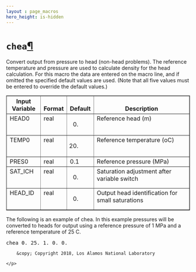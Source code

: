 ```yaml
---
layout : page_macros
hero_height: is-hidden
---
```


<h1><code class="docutils literal notranslate"><span class="pre">chea</span></code><a class="headerlink" href="#chea" title="Permalink to this headline">¶</a></h1>
<p>Convert output from pressure to head (non-head problems). The reference temperature and pressure are used to calculate density for the head calculation. For this macro the data are entered on the macro line, and if omitted the specified default values are used. (Note that all five values must be entered to override the default values.)</p>
<table border="1" class="docutils">
<colgroup>
<col width="19%" />
<col width="10%" />
<col width="11%" />
<col width="60%" />
</colgroup>
<thead valign="bottom">
<tr class="row-odd"><th class="head">Input Variable</th>
<th class="head">Format</th>
<th class="head">Default</th>
<th class="head">Description</th>
</tr>
</thead>
<tbody valign="top">
<tr class="row-even"><td>HEAD0</td>
<td>real</td>
<td><ol class="first last arabic simple" start="0">
<li></li>
</ol>
</td>
<td>Reference head (m)</td>
</tr>
<tr class="row-odd"><td>TEMP0</td>
<td>real</td>
<td><ol class="first last arabic simple" start="20">
<li></li>
</ol>
</td>
<td>Reference temperature (oC)</td>
</tr>
<tr class="row-even"><td>PRES0</td>
<td>real</td>
<td>0.1</td>
<td>Reference pressure (MPa)</td>
</tr>
<tr class="row-odd"><td>SAT_ICH</td>
<td>real</td>
<td><ol class="first last arabic simple" start="0">
<li></li>
</ol>
</td>
<td>Saturation adjustment after variable switch</td>
</tr>
<tr class="row-even"><td>HEAD_ID</td>
<td>real</td>
<td><ol class="first last arabic simple" start="0">
<li></li>
</ol>
</td>
<td>Output head identification for small saturations</td>
</tr>
</tbody>
</table>
<p>The following is an example of chea. In this example pressures will be converted to heads for output using a reference pressure of 1 MPa and a reference temperature of 25 C.</p>
<div class="code highlight-default notranslate"><div class="highlight"><pre><span></span><span class="n">chea</span> <span class="mf">0.</span> <span class="mf">25.</span> <span class="mf">1.</span> <span class="mf">0.</span> <span class="mf">0.</span>
</pre></div>
</div>
  <div role="contentinfo">
    <p>
        
        &copy; Copyright 2018, Los Alamos National Laboratory

    </p>
  </div>